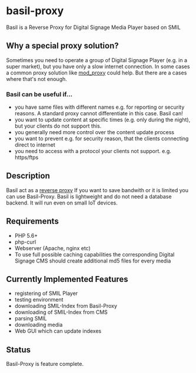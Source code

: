# basil-proxy
Basil is a Reverse Proxy for Digital Signage Media Player based on SMIL

## Why a special proxy solution?

Sometimes you need to operate a group of Digital Signage Player (e.g. in a super market), but you have only a slow internet connection.
In some cases a common proxy solution like [mod_proxy](https://httpd.apache.org/docs/2.4/mod/mod_proxy.html) could help.
But there are a cases where that's not enough.

### Basil can be useful if...

* you have same files with different names e.g. for reporting or security reasons. A standard proxy cannot differentiate in this case. Basil can!
* you want to update content at specific times (e.g. only during the night), but your clients do not support this.
* you generally need more control over the content update process 
* you want to prevent e.g. for security reason, that the clients connecting direct to internet
* you need to access with a protocol your clients not support. e.g. https/ftps 

## Description
Basil act as a [reverse proxy](https://en.wikipedia.org/wiki/Reverse_proxy)
If you want to save bandwith or it is limited you can use Basil-Proxy.
Basil is lightweight and do not need a database backend. It will run even on small IoT devices.

## Requirements
* PHP 5.6+
* php-curl
* Webserver (Apache, nginx etc)
* To use full possible caching capabilities the corresponding Digital Signage CMS should create additional md5 files for every media

## Currently Implemented Features
* registering of SMIL Player
* testing environment
* downloading SMIL-Index from Basil-Proxy
* downloading of SMIL-Index from CMS
* parsing SMIL
* downloading media
* Web GUI which can update indexes

## Status
Basil-Proxy is feature complete.
